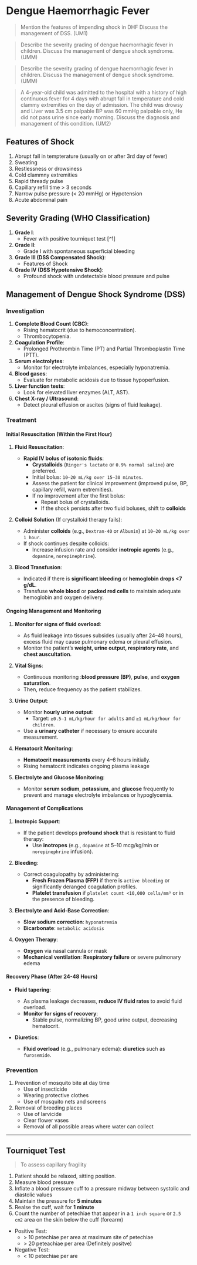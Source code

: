 # Dengue Haemorrhagic Fever

> Mention the features of impending shock in DHF Discuss the management of DSS. (UM1)

> Describe the severity grading of dengue haemorrhagic fever in children. Discuss the management of dengue shock syndrome. (UMM)

> Describe the severity grading of dengue haemorrhagic fever in children. Discuss the management of dengue shock syndrome. (UMM)

> A 4-year-old child was admitted to the hospital with a history of high continuous fever for 4 days with abrupt fall in temperature and cold clammy extremities on the day of admission. The child was drowsy and Liver was 3.5 cm palpable BP was 60 mmHg palpable only, He did not pass urine since early morning. Discuss the diagnosis and management of this condition. (UM2)

## Features of Shock

1. Abrupt fall in tempterature (usually on or after 3rd day of fever)
1. Sweating
1. Restlessness or drowsiness
1. Cold clammny extremities
1. Rapid thready pulse
1. Capillary refill time > 3 seconds
1. Narrow pulse pressure (< 20 mmHg) or Hypotension
1. Acute abdominal pain

## Severity Grading (WHO Classification)

1. **Grade I**:
   - Fever with positive tourniquet test [^1]
2. **Grade II**:
   - Grade I with spontaneous superficial bleeding
3. **Grade III (DSS Compensated Shock)**:
   - Features of Shock
4. **Grade IV (DSS Hypotensive Shock)**:
   - Profound shock with undetectable blood pressure and pulse

## Management of Dengue Shock Syndrome (DSS)

### Investigation

1. **Complete Blood Count (CBC)**:
   - Rising hematocrit (due to hemoconcentration).
   - Thrombocytopenia.
2. **Coagulation Profile**:
   - Prolonged Prothrombin Time (PT) and Partial Thromboplastin Time (PTT).
3. **Serum electrolytes**:
   - Monitor for electrolyte imbalances, especially hyponatremia.
4. **Blood gases**:
   - Evaluate for metabolic acidosis due to tissue hypoperfusion.
5. **Liver function tests**:
   - Look for elevated liver enzymes (ALT, AST).
6. **Chest X-ray / Ultrasound**:
   - Detect pleural effusion or ascites (signs of fluid leakage).

### Treatment

#### Initial Resuscitation (Within the First Hour)

1. **Fluid Resuscitation**:

   - **Rapid IV bolus of isotonic fluids**:
     - **Crystalloids** (`Ringer's lactate` or `0.9% normal saline`) are preferred.
     - Initial bolus: `10–20 mL/kg over 15–30 minutes`.
     - Assess the patient for clinical improvement (improved pulse, BP, capillary refill, warm extremities).
     - If no improvement after the first bolus:
       - Repeat bolus of crystalloids.
       - If the shock persists after two fluid boluses, shift to **colloids**

2. **Colloid Solution** (If crystalloid therapy fails):

   - Administer **colloids** (e.g., `Dextran-40` or `Albumin`) at `10–20 mL/kg over 1 hour`.
   - If shock continues despite colloids:
     - Increase infusion rate and consider **inotropic agents** (e.g., `dopamine`, `norepinephrine`).

3. **Blood Transfusion**:
   - Indicated if there is **significant bleeding** or **hemoglobin drops <7 g/dL**.
   - Transfuse **whole blood** or **packed red cells** to maintain adequate hemoglobin and oxygen delivery.

#### Ongoing Management and Monitoring

1. **Monitor for signs of fluid overload**:

   - As fluid leakage into tissues subsides (usually after 24–48 hours), excess fluid may cause pulmonary edema or pleural effusion.
   - Monitor the patient’s **weight, urine output, respiratory rate**, and **chest auscultation**.

2. **Vital Signs**:

   - Continuous monitoring :**blood pressure (BP)**, **pulse**, and **oxygen saturation**.
   - Then, reduce frequency as the patient stabilizes.

3. **Urine Output**:

   - Monitor **hourly urine output**:
     - Target: `≥0.5–1 mL/kg/hour for adults` and `≥1 mL/kg/hour for children`.
   - Use a **urinary catheter** if necessary to ensure accurate measurement.

4. **Hematocrit Monitoring**:

   - **Hematocrit measurements** every 4–6 hours initially.
   - Rising hematocrit indicates ongoing plasma leakage

5. **Electrolyte and Glucose Monitoring**:
   - Monitor **serum sodium**, **potassium**, and **glucose** frequently to prevent and manage electrolyte imbalances or hypoglycemia.

#### Management of Complications

1. **Inotropic Support**:

   - If the patient develops **profound shock** that is resistant to fluid therapy:
     - Use **inotropes** (e.g., `dopamine` at 5–10 mcg/kg/min or `norepinephrine` infusion).

2. **Bleeding**:

   - Correct coagulopathy by administering:
     - **Fresh Frozen Plasma (FFP)** if there is `active bleeding` or significantly deranged coagulation profiles.
     - **Platelet transfusion** if `platelet count <10,000 cells/mm³` or in the presence of bleeding.

3. **Electrolyte and Acid-Base Correction**:

   - **Slow sodium correction**: `hyponatremia`
   - **Bicarbonate**: `metabolic acidosis`

4. **Oxygen Therapy**:
   - **Oxygen** via nasal cannula or mask
   - **Mechanical ventilation**: **Respiratory failure** or severe pulmonary edema

#### Recovery Phase (After 24-48 Hours)

- **Fluid tapering**:

  - As plasma leakage decreases, **reduce IV fluid rates** to avoid fluid overload.
  - **Monitor for signs of recovery**:
    - Stable pulse, normalizing BP, good urine output, decreasing hematocrit.

- **Diuretics**:
  - **Fluid overload** (e.g., pulmonary edema): **diuretics** such as `furosemide`.

### Prevention

1. Prevention of mosquito bite at day time
   - Use of insecticide
   - Wearing protective clothes
   - Use of mosquito nets and screens
2. Removal of breeding places
   - Use of larvicide
   - Clear flower vases
   - Removal of all possible areas where water can collect

---

## Tourniquet Test

> To assess capillary fragility

1. Patient should be relaxed, sitting position.
2. Measure blood pressure
3. Inflate a blood pressure cuff to a pressure midway between systolic and diastolic values
4. Maintain the pressure for **5 minutes**
5. Realse the cuff, wait for **1 minute**
6. Count the number of petechiae that appear in a `1 inch square` or `2.5 cm2` area on the skin below the cuff (forearm)

- Positive Test:
  - \> 10 petechiae per area at maximum site of petechiae
  - \> 20 peteachiae per area (Definitely positve)
- Negative Test:
  - < 10 petechiae per are
